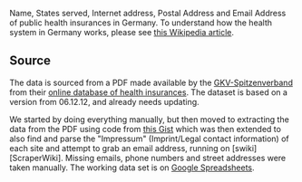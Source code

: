 Name, States served, Internet address, Postal Address and Email Address of
public health insurances in Germany. To understand how the health system
in Germany works, please see [this Wikipedia article][wikipedia].

## Source

The data is sourced from a PDF made available by the [GKV-Spitzenverband][GKV]
from their [online database of health insurances][db]. The dataset is based on 
a version from 06.12.12, and already needs updating.

We started by doing everything manually, but then moved to extracting the data 
from the PDF using code from [this Gist][gist] which was then extended
to also find and parse the "Impressum" (Imprint/Legal contact information) of each site
and attempt to grab an email address, running on [swiki][ScraperWiki].
Missing emails, phone numbers and street addresses 
were taken manually. The working data set is on [Google Spreadsheets][gss].

[wikipedia]: http://en.wikipedia.org/wiki/Healthcare_in_Germany
[GKV]: http://www.gkv-spitzenverband.de/
[db]: http://www.gkv-spitzenverband.de/krankenversicherung/krankenversicherung_grundprinzipien/alle_gesetzlichen_krankenkassen/alle_gesetzlichen_krankenkassen.jsp
[gist]: https://gist.github.com/psychemedia/5800840
[gss]: https://docs.google.com/spreadsheet/ccc?key=0Ak6K0pSAyW1gdE0tWGtFam9FdXB1TFUyM2I3bzVZSXc
[swiki]: https://scraperwiki.com/‎


